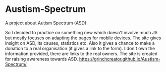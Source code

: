 # Austism-Spectrum
A project about Autism Spectrum (ASD)

So I decided to practice on something new which doesn't involve much JS but mostly focuses on adapting the pages for mobile devices.
The site gives insight on ASD, its causes, statistics etc. Also it gives a chance to make a donation to a real organisation (it gives a link to the form).
I don't own the information provided, there are links to the real owners. The site is created for raising awareness towards ASD.
https://grinchcreator.github.io/Austism-Spectrum/
